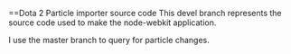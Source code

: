 ==Dota 2 Particle importer source code
This devel branch represents the source code used to make the node-webkit application. 

I use the master branch to query for particle changes.
